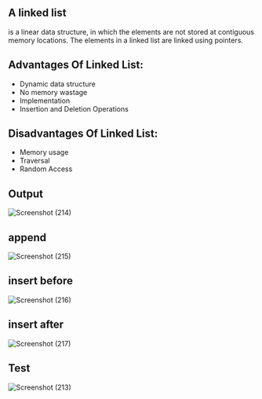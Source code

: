 
## A linked list
 is a linear data structure, in which the elements are not stored at contiguous memory locations. The elements in a linked list are linked using pointers.

## Advantages Of Linked List:
* Dynamic data structure
* No memory wastage
* Implementation
* Insertion and Deletion Operations

## Disadvantages Of Linked List:
* Memory usage
* Traversal
* Random Access


## Output

![Screenshot (214)](https://user-images.githubusercontent.com/98957434/161646619-e7c15b20-9482-4026-b50b-93bbec7e9027.png)


## append
![Screenshot (215)](https://user-images.githubusercontent.com/98957434/161646673-6252ed2f-6c6d-4cd6-8989-f637352af921.png)



## insert before
![Screenshot (216)](https://user-images.githubusercontent.com/98957434/161646772-747972f5-14d1-4fd5-af1f-95613f4710c2.png)



## insert after
![Screenshot (217)](https://user-images.githubusercontent.com/98957434/161646816-dc4e97fc-6a86-47ab-a567-25a332cef415.png)

## Test
![Screenshot (213)](https://user-images.githubusercontent.com/98957434/161646847-81090d20-68c6-497c-a3e4-228c94b2dff2.png)


